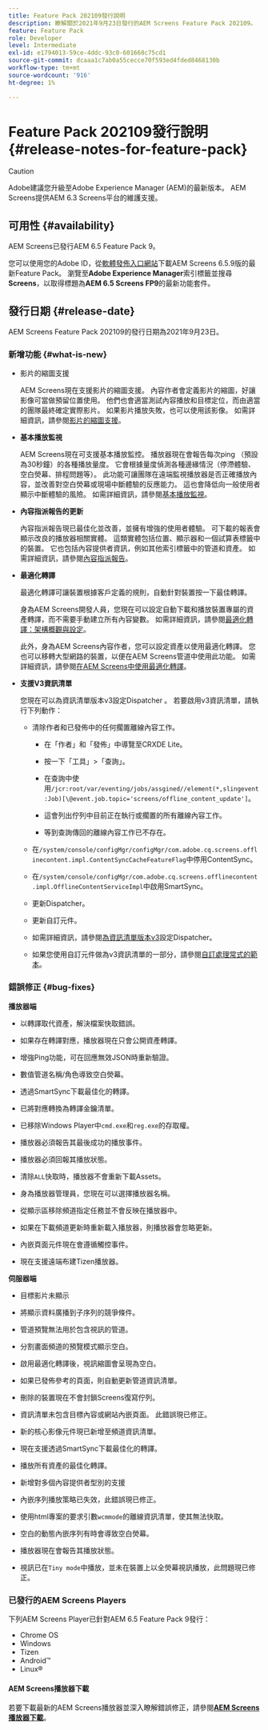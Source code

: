 ```yaml
---
title: Feature Pack 202109發行說明
description: 瞭解關於2021年9月23日發行的AEM Screens Feature Pack 202109。
feature: Feature Pack
role: Developer
level: Intermediate
exl-id: e1794013-59ce-4ddc-93c0-601668c75cd1
source-git-commit: dcaaa1c7ab0a55cecce70f593ed4fded8468130b
workflow-type: tm+mt
source-wordcount: '916'
ht-degree: 1%

---
```


# Feature Pack 202109發行說明 {#release-notes-for-feature-pack}

>[!CAUTION]
>Adobe建議您升級至Adobe Experience Manager (AEM)的最新版本。 AEM Screens提供AEM 6.3 Screens平台的維護支援。

## 可用性 {#availability}

AEM Screens已發行AEM 6.5 Feature Pack 9。

您可以使用您的Adobe ID，從[軟體發佈入口網站](https://experience.adobe.com/#/downloads/content/software-distribution/en/aem.html)下載AEM Screens 6.5.9版的最新Feature Pack。 瀏覽至&#x200B;**Adobe Experience Manager**&#x200B;索引標籤並搜尋&#x200B;**Screens**，以取得標題為&#x200B;**AEM 6.5 Screens FP9**&#x200B;的最新功能套件。

## 發行日期 {#release-date}

AEM Screens Feature Pack 202109的發行日期為2021年9月23日。

### 新增功能 {#what-is-new}

* 影片的縮圖支援&#x200B;**&#x200B;**

  AEM Screens現在支援影片的縮圖支援。 內容作者會定義影片的縮圖，好讓影像可當做預留位置使用。 他們也會適當測試內容播放和目標定位，而由適當的團隊最終確定實際影片。 如果影片播放失敗，也可以使用該影像。
如需詳細資訊，請參閱[影片的縮圖支援](/help/user-guide/thumbnail-support.md)。

* **基本播放監視**

  AEM Screens現在可支援基本播放監控。 播放器現在會報告每次ping （預設為30秒鐘）的各種播放量度。 它會根據量度偵測各種邊緣情況（停滯體驗、空白熒幕、排程問題等）。 此功能可讓團隊在遠端監視播放器是否正確播放內容，並改善對空白熒幕或現場中斷體驗的反應能力。 這也會降低向一般使用者顯示中斷體驗的風險。
如需詳細資訊，請參閱[基本播放監視](https://experienceleague.adobe.com/en/docs/experience-manager-screens/user-guide/administering/installing-screens-player#playback-monitoring)。

* **內容指派報告的更新**

  內容指派報告現已最佳化並改善，並擁有增強的使用者體驗。 可下載的報表會顯示改良的播放器相關實體。 這類實體包括位置、顯示器和一個試算表標籤中的裝置。 它也包括內容提供者資訊，例如其他索引標籤中的管道和資產。
如需詳細資訊，請參閱[內容指派報告](/help/user-guide/content-assignment-report.md)。

* **最適化轉譯**

  最適化轉譯可讓裝置根據客戶定義的規則，自動針對裝置按一下最佳轉譯。

  身為AEM Screens開發人員，您現在可以設定自動下載和播放裝置專屬的資產轉譯，而不需要手動建立所有內容變數。 如需詳細資訊，請參閱[最適化轉譯：架構概觀與設定](/help/user-guide/adaptive-renditions.md)。

  此外，身為AEM Screens內容作者，您可以設定資產以使用最適化轉譯。 您也可以移轉大型網路的裝置，以便在AEM Screens管道中使用此功能。 如需詳細資訊，請參閱[在AEM Screens中使用最適化轉譯](/help/user-guide/using-adaptive-renditions.md)。

* **支援V3資訊清單**

  您現在可以為資訊清單版本v3設定Dispatcher 。 若要啟用v3資訊清單，請執行下列動作：

   * 清除作者和已發佈中的任何擱置離線內容工作。

      * 在「作者」和「發佈」中導覽至CRXDE Lite。

      * 按一下「工具」>「查詢」。

      * 在查詢中使用`/jcr:root/var/eventing/jobs/assgined//element(*,slingevent:Job)[\@event.job.topic='screens/offline_content_update']`。

      * 這會列出佇列中目前正在執行或擱置的所有離線內容工作。

      * 等到查詢傳回的離線內容工作已不存在。

   * 在`/system/console/configMgr/configMgr/com.adobe.cq.screens.offlinecontent.impl.ContentSyncCacheFeatureFlag`中停用ContentSync。

   * 在`/system/console/configMgr/com.adobe.cq.screens.offlinecontent.impl.OfflineContentServiceImpl`中啟用SmartSync。

   * 更新Dispatcher。

   * 更新自訂元件。


   * 如需詳細資訊，請參閱[為資訊清單版本v3](https://experienceleague.adobe.com/en/docs/experience-manager-screens/user-guide/administering/dispatcher-configurations-aem-screens#configuring-dispatcherv3)設定Dispatcher。
   * 如果您使用自訂元件做為v3資訊清單的一部分，請參閱[自訂處理常式的範本](https://experienceleague.adobe.com/en/docs/experience-manager-screens/user-guide/developing/developing-custom-component-tutorial-develop#custom-handlers)。


### 錯誤修正 {#bug-fixes}

**播放器端**

* 以轉譯取代資產，解決檔案快取錯誤。

* 如果存在轉譯對應，播放器現在只會公開資產轉譯。

* 增強Ping功能，可在回應無效JSON時重新驗證。

* 數值管道名稱/角色導致空白熒幕。

* 透過SmartSync下載最佳化的轉譯。

* 已將對應轉換為轉譯金鑰清單。

* 已移除Windows Player中`cmd.exe`和`reg.exe`的存取權。

* 播放器必須報告其最後成功的播放事件。

* 播放器必須回報其播放狀態。

* 清除`ALL`快取時，播放器不會重新下載Assets。

* 身為播放器管理員，您現在可以選擇播放器名稱。

* 從顯示區移除頻道指定任務並不會反映在播放器中。

* 如果在下載頻道更新時重新載入播放器，則播放器會忽略更新。

* 內嵌頁面元件現在會遵循觸控事件。

* 現在支援遠端布建Tizen播放器。

**伺服器端**

* 目標影片未顯示
* 將顯示資料廣播到子序列的競爭條件。

* 管道預覽無法用於包含視訊的管道。

* 分割畫面頻道的預覽模式顯示空白。

* 啟用最適化轉譯後，視訊縮圖會呈現為空白。

* 如果已發佈參考的頁面，則自動更新管道資訊清單。

* 刪除的裝置現在不會封鎖Screens復寫佇列。

* 資訊清單未包含目標內容或網站內嵌頁面。 此錯誤現已修正。

* 新的核心影像元件現已新增至頻道資訊清單。

* 現在支援透過SmartSync下載最佳化的轉譯。

* 播放所有資產的最佳化轉譯。

* 新增對多個內容提供者型別的支援

* 內嵌序列播放策略已失效，此錯誤現已修正。

* 使用html專案的要求引數`wcmmode`的離線資訊清單，使其無法快取。

* 空白的動態內嵌序列有時會導致空白熒幕。

* 播放器現在會報告其播放狀態。

* 視訊已在`Tiny mode`中播放，並未在裝置上以全熒幕視訊播放，此問題現已修正。

### 已發行的AEM Screens Players

下列AEM Screens Player已針對AEM 6.5 Feature Pack 9發行：

* Chrome OS
* Windows
* Tizen
* Android™
* Linux®

#### AEM Screens播放器下載

若要下載最新的AEM Screens播放器並深入瞭解錯誤修正，請參閱&#x200B;**[AEM Screens播放器下載](https://download.macromedia.com/screens/index.html)**。
